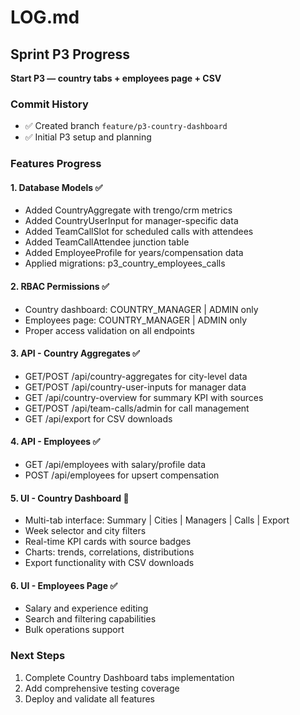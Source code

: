 # LOG.md

## Sprint P3 Progress

**Start P3 — country tabs + employees page + CSV**

### Commit History
- ✅ Created branch `feature/p3-country-dashboard`
- ✅ Initial P3 setup and planning

### Features Progress

#### 1. Database Models ✅ 
- Added CountryAggregate with trengo/crm metrics
- Added CountryUserInput for manager-specific data  
- Added TeamCallSlot for scheduled calls with attendees
- Added TeamCallAttendee junction table
- Added EmployeeProfile for years/compensation data
- Applied migrations: p3_country_employees_calls

#### 2. RBAC Permissions ✅
- Country dashboard: COUNTRY_MANAGER | ADMIN only
- Employees page: COUNTRY_MANAGER | ADMIN only
- Proper access validation on all endpoints

#### 3. API - Country Aggregates ✅
- GET/POST /api/country-aggregates for city-level data
- GET/POST /api/country-user-inputs for manager data
- GET /api/country-overview for summary KPI with sources
- GET/POST /api/team-calls/admin for call management
- GET /api/export for CSV downloads

#### 4. API - Employees ✅
- GET /api/employees with salary/profile data
- POST /api/employees for upsert compensation

#### 5. UI - Country Dashboard 🔄
- Multi-tab interface: Summary | Cities | Managers | Calls | Export
- Week selector and city filters
- Real-time KPI cards with source badges
- Charts: trends, correlations, distributions
- Export functionality with CSV downloads

#### 6. UI - Employees Page ✅
- Salary and experience editing
- Search and filtering capabilities
- Bulk operations support

### Next Steps
1. Complete Country Dashboard tabs implementation
2. Add comprehensive testing coverage
3. Deploy and validate all features
